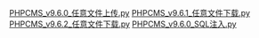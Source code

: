 [PHPCMS_v9.6.0_任意文件上传.py](/bylibrary/漏洞库/01-CMS漏洞/PHPCMS/PHPCMS_v9.6.0_任意文件上传.py)
[PHPCMS_v9.6.1_任意文件下载.py](/bylibrary/漏洞库/01-CMS漏洞/PHPCMS/PHPCMS_v9.6.1_任意文件下载.py)
[PHPCMS_v9.6.2_任意文件下载.py](/bylibrary/漏洞库/01-CMS漏洞/PHPCMS/PHPCMS_v9.6.2_任意文件下载.py)
[PHPCMS_v9.6.0_SQL注入.py](/bylibrary/漏洞库/01-CMS漏洞/PHPCMS/PHPCMS_v9.6.0_SQL注入.py)
